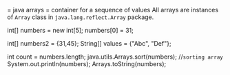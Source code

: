 = java arrays =
container for a sequence of values
All arrays are instances of `Array` class in `java.lang.reflect.Array` package.

int[] numbers = new int[5];
numbers[0] = 31;

int[] numbers2 = {31,45};
String[] values = {"Abc", "Def"};

int count = numbers.length;
java.utils.Arrays.sort(numbers); //`sorting array`
System.out.println(numbers);
Arrays.toString(numbers);
